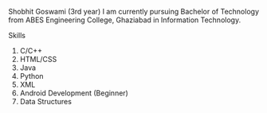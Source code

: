 Shobhit Goswami (3rd year)
I am currently pursuing Bachelor of Technology from ABES Engineering College, Ghaziabad in Information Technology.

Skills
1. C/C++
2. HTML/CSS
3. Java
4. Python
5. XML
6. Android Development (Beginner)
7. Data Structures

